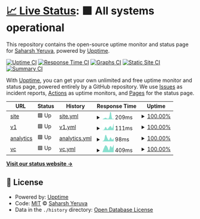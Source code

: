 # [📈 Live Status](https://saharshxyz.github.io/uptime): <!--live status--> **🟩 All systems operational**

This repository contains the open-source uptime monitor and status page for [Saharsh Yeruva](https://saharsh.xyz), powered by [Upptime](https://github.com/upptime/upptime).

[![Uptime CI](https://github.com/koj-co/upptime/workflows/Uptime%20CI/badge.svg)](https://github.com/koj-co/upptime/actions?query=workflow%3A%22Uptime+CI%22)
[![Response Time CI](https://github.com/koj-co/upptime/workflows/Response%20Time%20CI/badge.svg)](https://github.com/koj-co/upptime/actions?query=workflow%3A%22Response+Time+CI%22)
[![Graphs CI](https://github.com/koj-co/upptime/workflows/Graphs%20CI/badge.svg)](https://github.com/koj-co/upptime/actions?query=workflow%3A%22Graphs+CI%22)
[![Static Site CI](https://github.com/koj-co/upptime/workflows/Static%20Site%20CI/badge.svg)](https://github.com/koj-co/upptime/actions?query=workflow%3A%22Static+Site+CI%22)
[![Summary CI](https://github.com/koj-co/upptime/workflows/Summary%20CI/badge.svg)](https://github.com/koj-co/upptime/actions?query=workflow%3A%22Summary+CI%22)

With [Upptime](https://upptime.js.org), you can get your own unlimited and free uptime monitor and status page, powered entirely by a GitHub repository. We use [Issues](https://github.com/saharshxyz/uptime/issues) as incident reports, [Actions](https://github.com/saharshxyz/uptime/actions) as uptime monitors, and [Pages](https://saharshxyz.github.io/uptime) for the status page.

<!--start: status pages-->
<!-- This summary is generated by Upptime (https://github.com/upptime/upptime) -->
<!-- Do not edit this manually, your changes will be overwritten -->
<!-- prettier-ignore -->
| URL | Status | History | Response Time | Uptime |
| --- | ------ | ------- | ------------- | ------ |
| <img alt="" src="https://favicons.githubusercontent.com/saharsh.xyz" height="13"> [site](https://saharsh.xyz) | 🟩 Up | [site.yml](https://github.com/saharshxyz/uptime/commits/HEAD/history/site.yml) | <details><summary><img alt="Response time graph" src="./graphs/site/response-time-week.png" height="20"> 209ms</summary><br><a href="https://uptime.saharsh.xyz/history/site"><img alt="Response time 208" src="https://img.shields.io/endpoint?url=https%3A%2F%2Fraw.githubusercontent.com%2Fsaharshxyz%2Fuptime%2FHEAD%2Fapi%2Fsite%2Fresponse-time.json"></a><br><a href="https://uptime.saharsh.xyz/history/site"><img alt="24-hour response time 52" src="https://img.shields.io/endpoint?url=https%3A%2F%2Fraw.githubusercontent.com%2Fsaharshxyz%2Fuptime%2FHEAD%2Fapi%2Fsite%2Fresponse-time-day.json"></a><br><a href="https://uptime.saharsh.xyz/history/site"><img alt="7-day response time 209" src="https://img.shields.io/endpoint?url=https%3A%2F%2Fraw.githubusercontent.com%2Fsaharshxyz%2Fuptime%2FHEAD%2Fapi%2Fsite%2Fresponse-time-week.json"></a><br><a href="https://uptime.saharsh.xyz/history/site"><img alt="30-day response time 123" src="https://img.shields.io/endpoint?url=https%3A%2F%2Fraw.githubusercontent.com%2Fsaharshxyz%2Fuptime%2FHEAD%2Fapi%2Fsite%2Fresponse-time-month.json"></a><br><a href="https://uptime.saharsh.xyz/history/site"><img alt="1-year response time 215" src="https://img.shields.io/endpoint?url=https%3A%2F%2Fraw.githubusercontent.com%2Fsaharshxyz%2Fuptime%2FHEAD%2Fapi%2Fsite%2Fresponse-time-year.json"></a></details> | <details><summary><a href="https://uptime.saharsh.xyz/history/site">100.00%</a></summary><a href="https://uptime.saharsh.xyz/history/site"><img alt="All-time uptime 100.00%" src="https://img.shields.io/endpoint?url=https%3A%2F%2Fraw.githubusercontent.com%2Fsaharshxyz%2Fuptime%2FHEAD%2Fapi%2Fsite%2Fuptime.json"></a><br><a href="https://uptime.saharsh.xyz/history/site"><img alt="24-hour uptime 100.00%" src="https://img.shields.io/endpoint?url=https%3A%2F%2Fraw.githubusercontent.com%2Fsaharshxyz%2Fuptime%2FHEAD%2Fapi%2Fsite%2Fuptime-day.json"></a><br><a href="https://uptime.saharsh.xyz/history/site"><img alt="7-day uptime 100.00%" src="https://img.shields.io/endpoint?url=https%3A%2F%2Fraw.githubusercontent.com%2Fsaharshxyz%2Fuptime%2FHEAD%2Fapi%2Fsite%2Fuptime-week.json"></a><br><a href="https://uptime.saharsh.xyz/history/site"><img alt="30-day uptime 100.00%" src="https://img.shields.io/endpoint?url=https%3A%2F%2Fraw.githubusercontent.com%2Fsaharshxyz%2Fuptime%2FHEAD%2Fapi%2Fsite%2Fuptime-month.json"></a><br><a href="https://uptime.saharsh.xyz/history/site"><img alt="1-year uptime 100.00%" src="https://img.shields.io/endpoint?url=https%3A%2F%2Fraw.githubusercontent.com%2Fsaharshxyz%2Fuptime%2FHEAD%2Fapi%2Fsite%2Fuptime-year.json"></a></details>
| <img alt="" src="https://favicons.githubusercontent.com/v1.saharsh.xyz" height="13"> [v1](https://v1.saharsh.xyz) | 🟩 Up | [v1.yml](https://github.com/saharshxyz/uptime/commits/HEAD/history/v1.yml) | <details><summary><img alt="Response time graph" src="./graphs/v1/response-time-week.png" height="20"> 111ms</summary><br><a href="https://uptime.saharsh.xyz/history/v1"><img alt="Response time 153" src="https://img.shields.io/endpoint?url=https%3A%2F%2Fraw.githubusercontent.com%2Fsaharshxyz%2Fuptime%2FHEAD%2Fapi%2Fv1%2Fresponse-time.json"></a><br><a href="https://uptime.saharsh.xyz/history/v1"><img alt="24-hour response time 261" src="https://img.shields.io/endpoint?url=https%3A%2F%2Fraw.githubusercontent.com%2Fsaharshxyz%2Fuptime%2FHEAD%2Fapi%2Fv1%2Fresponse-time-day.json"></a><br><a href="https://uptime.saharsh.xyz/history/v1"><img alt="7-day response time 111" src="https://img.shields.io/endpoint?url=https%3A%2F%2Fraw.githubusercontent.com%2Fsaharshxyz%2Fuptime%2FHEAD%2Fapi%2Fv1%2Fresponse-time-week.json"></a><br><a href="https://uptime.saharsh.xyz/history/v1"><img alt="30-day response time 84" src="https://img.shields.io/endpoint?url=https%3A%2F%2Fraw.githubusercontent.com%2Fsaharshxyz%2Fuptime%2FHEAD%2Fapi%2Fv1%2Fresponse-time-month.json"></a><br><a href="https://uptime.saharsh.xyz/history/v1"><img alt="1-year response time 143" src="https://img.shields.io/endpoint?url=https%3A%2F%2Fraw.githubusercontent.com%2Fsaharshxyz%2Fuptime%2FHEAD%2Fapi%2Fv1%2Fresponse-time-year.json"></a></details> | <details><summary><a href="https://uptime.saharsh.xyz/history/v1">100.00%</a></summary><a href="https://uptime.saharsh.xyz/history/v1"><img alt="All-time uptime 100.00%" src="https://img.shields.io/endpoint?url=https%3A%2F%2Fraw.githubusercontent.com%2Fsaharshxyz%2Fuptime%2FHEAD%2Fapi%2Fv1%2Fuptime.json"></a><br><a href="https://uptime.saharsh.xyz/history/v1"><img alt="24-hour uptime 100.00%" src="https://img.shields.io/endpoint?url=https%3A%2F%2Fraw.githubusercontent.com%2Fsaharshxyz%2Fuptime%2FHEAD%2Fapi%2Fv1%2Fuptime-day.json"></a><br><a href="https://uptime.saharsh.xyz/history/v1"><img alt="7-day uptime 100.00%" src="https://img.shields.io/endpoint?url=https%3A%2F%2Fraw.githubusercontent.com%2Fsaharshxyz%2Fuptime%2FHEAD%2Fapi%2Fv1%2Fuptime-week.json"></a><br><a href="https://uptime.saharsh.xyz/history/v1"><img alt="30-day uptime 100.00%" src="https://img.shields.io/endpoint?url=https%3A%2F%2Fraw.githubusercontent.com%2Fsaharshxyz%2Fuptime%2FHEAD%2Fapi%2Fv1%2Fuptime-month.json"></a><br><a href="https://uptime.saharsh.xyz/history/v1"><img alt="1-year uptime 100.00%" src="https://img.shields.io/endpoint?url=https%3A%2F%2Fraw.githubusercontent.com%2Fsaharshxyz%2Fuptime%2FHEAD%2Fapi%2Fv1%2Fuptime-year.json"></a></details>
| <img alt="" src="https://favicons.githubusercontent.com/analytics.saharsh.xyz" height="13"> [analytics](https://analytics.saharsh.xyz) | 🟩 Up | [analytics.yml](https://github.com/saharshxyz/uptime/commits/HEAD/history/analytics.yml) | <details><summary><img alt="Response time graph" src="./graphs/analytics/response-time-week.png" height="20"> 98ms</summary><br><a href="https://uptime.saharsh.xyz/history/analytics"><img alt="Response time 217" src="https://img.shields.io/endpoint?url=https%3A%2F%2Fraw.githubusercontent.com%2Fsaharshxyz%2Fuptime%2FHEAD%2Fapi%2Fanalytics%2Fresponse-time.json"></a><br><a href="https://uptime.saharsh.xyz/history/analytics"><img alt="24-hour response time 102" src="https://img.shields.io/endpoint?url=https%3A%2F%2Fraw.githubusercontent.com%2Fsaharshxyz%2Fuptime%2FHEAD%2Fapi%2Fanalytics%2Fresponse-time-day.json"></a><br><a href="https://uptime.saharsh.xyz/history/analytics"><img alt="7-day response time 98" src="https://img.shields.io/endpoint?url=https%3A%2F%2Fraw.githubusercontent.com%2Fsaharshxyz%2Fuptime%2FHEAD%2Fapi%2Fanalytics%2Fresponse-time-week.json"></a><br><a href="https://uptime.saharsh.xyz/history/analytics"><img alt="30-day response time 653" src="https://img.shields.io/endpoint?url=https%3A%2F%2Fraw.githubusercontent.com%2Fsaharshxyz%2Fuptime%2FHEAD%2Fapi%2Fanalytics%2Fresponse-time-month.json"></a><br><a href="https://uptime.saharsh.xyz/history/analytics"><img alt="1-year response time 228" src="https://img.shields.io/endpoint?url=https%3A%2F%2Fraw.githubusercontent.com%2Fsaharshxyz%2Fuptime%2FHEAD%2Fapi%2Fanalytics%2Fresponse-time-year.json"></a></details> | <details><summary><a href="https://uptime.saharsh.xyz/history/analytics">100.00%</a></summary><a href="https://uptime.saharsh.xyz/history/analytics"><img alt="All-time uptime 100.00%" src="https://img.shields.io/endpoint?url=https%3A%2F%2Fraw.githubusercontent.com%2Fsaharshxyz%2Fuptime%2FHEAD%2Fapi%2Fanalytics%2Fuptime.json"></a><br><a href="https://uptime.saharsh.xyz/history/analytics"><img alt="24-hour uptime 100.00%" src="https://img.shields.io/endpoint?url=https%3A%2F%2Fraw.githubusercontent.com%2Fsaharshxyz%2Fuptime%2FHEAD%2Fapi%2Fanalytics%2Fuptime-day.json"></a><br><a href="https://uptime.saharsh.xyz/history/analytics"><img alt="7-day uptime 100.00%" src="https://img.shields.io/endpoint?url=https%3A%2F%2Fraw.githubusercontent.com%2Fsaharshxyz%2Fuptime%2FHEAD%2Fapi%2Fanalytics%2Fuptime-week.json"></a><br><a href="https://uptime.saharsh.xyz/history/analytics"><img alt="30-day uptime 100.00%" src="https://img.shields.io/endpoint?url=https%3A%2F%2Fraw.githubusercontent.com%2Fsaharshxyz%2Fuptime%2FHEAD%2Fapi%2Fanalytics%2Fuptime-month.json"></a><br><a href="https://uptime.saharsh.xyz/history/analytics"><img alt="1-year uptime 100.00%" src="https://img.shields.io/endpoint?url=https%3A%2F%2Fraw.githubusercontent.com%2Fsaharshxyz%2Fuptime%2FHEAD%2Fapi%2Fanalytics%2Fuptime-year.json"></a></details>
| <img alt="" src="https://favicons.githubusercontent.com/saharsh.vc" height="13"> [vc](https://saharsh.vc) | 🟩 Up | [vc.yml](https://github.com/saharshxyz/uptime/commits/HEAD/history/vc.yml) | <details><summary><img alt="Response time graph" src="./graphs/vc/response-time-week.png" height="20"> 409ms</summary><br><a href="https://uptime.saharsh.xyz/history/vc"><img alt="Response time 302" src="https://img.shields.io/endpoint?url=https%3A%2F%2Fraw.githubusercontent.com%2Fsaharshxyz%2Fuptime%2FHEAD%2Fapi%2Fvc%2Fresponse-time.json"></a><br><a href="https://uptime.saharsh.xyz/history/vc"><img alt="24-hour response time 592" src="https://img.shields.io/endpoint?url=https%3A%2F%2Fraw.githubusercontent.com%2Fsaharshxyz%2Fuptime%2FHEAD%2Fapi%2Fvc%2Fresponse-time-day.json"></a><br><a href="https://uptime.saharsh.xyz/history/vc"><img alt="7-day response time 409" src="https://img.shields.io/endpoint?url=https%3A%2F%2Fraw.githubusercontent.com%2Fsaharshxyz%2Fuptime%2FHEAD%2Fapi%2Fvc%2Fresponse-time-week.json"></a><br><a href="https://uptime.saharsh.xyz/history/vc"><img alt="30-day response time 354" src="https://img.shields.io/endpoint?url=https%3A%2F%2Fraw.githubusercontent.com%2Fsaharshxyz%2Fuptime%2FHEAD%2Fapi%2Fvc%2Fresponse-time-month.json"></a><br><a href="https://uptime.saharsh.xyz/history/vc"><img alt="1-year response time 296" src="https://img.shields.io/endpoint?url=https%3A%2F%2Fraw.githubusercontent.com%2Fsaharshxyz%2Fuptime%2FHEAD%2Fapi%2Fvc%2Fresponse-time-year.json"></a></details> | <details><summary><a href="https://uptime.saharsh.xyz/history/vc">100.00%</a></summary><a href="https://uptime.saharsh.xyz/history/vc"><img alt="All-time uptime 100.00%" src="https://img.shields.io/endpoint?url=https%3A%2F%2Fraw.githubusercontent.com%2Fsaharshxyz%2Fuptime%2FHEAD%2Fapi%2Fvc%2Fuptime.json"></a><br><a href="https://uptime.saharsh.xyz/history/vc"><img alt="24-hour uptime 100.00%" src="https://img.shields.io/endpoint?url=https%3A%2F%2Fraw.githubusercontent.com%2Fsaharshxyz%2Fuptime%2FHEAD%2Fapi%2Fvc%2Fuptime-day.json"></a><br><a href="https://uptime.saharsh.xyz/history/vc"><img alt="7-day uptime 100.00%" src="https://img.shields.io/endpoint?url=https%3A%2F%2Fraw.githubusercontent.com%2Fsaharshxyz%2Fuptime%2FHEAD%2Fapi%2Fvc%2Fuptime-week.json"></a><br><a href="https://uptime.saharsh.xyz/history/vc"><img alt="30-day uptime 100.00%" src="https://img.shields.io/endpoint?url=https%3A%2F%2Fraw.githubusercontent.com%2Fsaharshxyz%2Fuptime%2FHEAD%2Fapi%2Fvc%2Fuptime-month.json"></a><br><a href="https://uptime.saharsh.xyz/history/vc"><img alt="1-year uptime 100.00%" src="https://img.shields.io/endpoint?url=https%3A%2F%2Fraw.githubusercontent.com%2Fsaharshxyz%2Fuptime%2FHEAD%2Fapi%2Fvc%2Fuptime-year.json"></a></details>

<!--end: status pages-->

[**Visit our status website →**](https://saharshxyz.github.io/uptime)

## 📄 License

- Powered by: [Upptime](https://github.com/upptime/upptime)
- Code: [MIT](./LICENSE) © [Saharsh Yeruva](https://saharsh.xyz)
- Data in the `./history` directory: [Open Database License](https://opendatacommons.org/licenses/odbl/1-0/)
